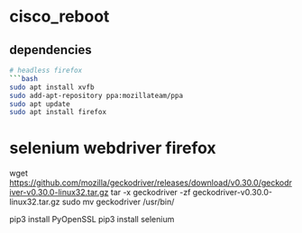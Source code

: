 # cisco_reboot

## dependencies

```bash
# headless firefox
```bash
sudo apt install xvfb
sudo add-apt-repository ppa:mozillateam/ppa
sudo apt update
sudo apt install firefox
```

# selenium webdriver firefox
wget https://github.com/mozilla/geckodriver/releases/download/v0.30.0/geckodriver-v0.30.0-linux32.tar.gz
tar -x geckodriver -zf geckodriver-v0.30.0-linux32.tar.gz
sudo mv geckodriver /usr/bin/

pip3 install PyOpenSSL
pip3 install selenium
```
